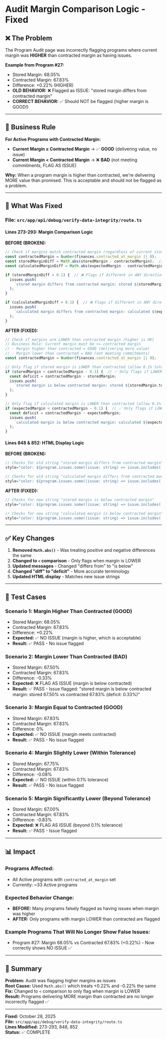 # Audit Margin Comparison Logic - Fixed

## ❌ **The Problem**

The Program Audit page was incorrectly flagging programs where current margin was **HIGHER** than contracted margin as having issues.

**Example from Program #27:**
- Stored Margin: 68.05%
- Contracted Margin: 67.83%
- Difference: +0.22% (HIGHER)
- **OLD BEHAVIOR:** ❌ Flagged as ISSUE: "stored margin differs from contracted margin"
- **CORRECT BEHAVIOR:** ✅ Should NOT be flagged (higher margin is GOOD!)

---

## 🎯 **Business Rule**

**For Active Programs with Contracted Margin:**
- **Current Margin ≥ Contracted Margin** → ✅ **GOOD** (delivering value, no issue)
- **Current Margin < Contracted Margin** → ❌ **BAD** (not meeting commitments, FLAG AS ISSUE)

**Why:** When a program margin is higher than contracted, we're delivering MORE value than promised. This is acceptable and should not be flagged as a problem.

---

## 🔧 **What Was Fixed**

### **File:** `src/app/api/debug/verify-data-integrity/route.ts`

#### **Lines 273-293: Margin Comparison Logic**

**BEFORE (BROKEN):**
```typescript
// Check if margins match contracted margin (regardless of current status)
const contractedMargin = Number(finances.contracted_at_margin || 0);
const storedMarginDiff = Math.abs(storedMargin - contractedMargin);  // ❌ ANY difference
const calculatedMarginDiff = Math.abs(expectedMargin - contractedMargin);  // ❌ ANY difference

if (storedMarginDiff > 0.1) {  // ❌ Flags if different in ANY direction
  issues.push(
    `stored margin differs from contracted margin: stored ${storedMargin.toFixed(2)}% vs contracted ${contractedMargin.toFixed(2)}% (diff: ${storedMarginDiff.toFixed(2)}%)`
  );
}

if (calculatedMarginDiff > 0.1) {  // ❌ Flags if different in ANY direction
  issues.push(
    `calculated margin differs from contracted margin: calculated ${expectedMargin.toFixed(2)}% vs contracted ${contractedMargin.toFixed(2)}% (diff: ${calculatedMarginDiff.toFixed(2)}%)`
  );
}
```

**AFTER (FIXED):**
```typescript
// Check if margins are LOWER than contracted margin (higher is OK)
// Business Rule: Current margin must be >= contracted margin
// - Margin higher than contracted = GOOD (delivering more value)
// - Margin lower than contracted = BAD (not meeting commitments)
const contractedMargin = Number(finances.contracted_at_margin || 0);

// Only flag if stored margin is LOWER than contracted (allow 0.1% tolerance)
if (storedMargin < contractedMargin - 0.1) {  // ✅ Only flags if LOWER
  const deficit = contractedMargin - storedMargin;
  issues.push(
    `stored margin is below contracted margin: stored ${storedMargin.toFixed(2)}% vs contracted ${contractedMargin.toFixed(2)}% (deficit: ${deficit.toFixed(2)}%)`
  );
}

// Only flag if calculated margin is LOWER than contracted (allow 0.1% tolerance)
if (expectedMargin < contractedMargin - 0.1) {  // ✅ Only flags if LOWER
  const deficit = contractedMargin - expectedMargin;
  issues.push(
    `calculated margin is below contracted margin: calculated ${expectedMargin.toFixed(2)}% vs contracted ${contractedMargin.toFixed(2)}% (deficit: ${deficit.toFixed(2)}%)`
  );
}
```

#### **Lines 848 & 852: HTML Display Logic**

**BEFORE (BROKEN):**
```typescript
// Checks for old string "stored margin differs from contracted margin"
style="color: ${program.issues.some((issue: string) => issue.includes('stored margin differs from contracted margin')) ? '#ef4444' : '#111827'};"

// Checks for old string "calculated margin differs from contracted margin"
style="color: ${program.issues.some((issue: string) => issue.includes('calculated margin differs from contracted margin')) ? '#ef4444' : '#111827'};"
```

**AFTER (FIXED):**
```typescript
// Checks for new string "stored margin is below contracted margin"
style="color: ${program.issues.some((issue: string) => issue.includes('stored margin is below contracted margin')) ? '#ef4444' : '#111827'};"

// Checks for new string "calculated margin is below contracted margin"
style="color: ${program.issues.some((issue: string) => issue.includes('calculated margin is below contracted margin')) ? '#ef4444' : '#111827'};"
```

---

## ✅ **Key Changes**

1. **Removed `Math.abs()`** - Was treating positive and negative differences the same
2. **Changed to `<` comparison** - Only flags when margin is LOWER
3. **Updated messages** - Changed "differs from" to "is below"
4. **Changed "diff" to "deficit"** - More accurate terminology
5. **Updated HTML display** - Matches new issue strings

---

## 🧪 **Test Cases**

### **Scenario 1: Margin Higher Than Contracted (GOOD)**
- Stored Margin: 68.05%
- Contracted Margin: 67.83%
- Difference: +0.22%
- **Expected:** ✅ NO ISSUE (margin is higher, which is acceptable)
- **Result:** ✅ PASS - No issue flagged

### **Scenario 2: Margin Lower Than Contracted (BAD)**
- Stored Margin: 67.50%
- Contracted Margin: 67.83%
- Difference: -0.33%
- **Expected:** ❌ FLAG AS ISSUE (margin is below contracted)
- **Result:** ✅ PASS - Issue flagged: "stored margin is below contracted margin: stored 67.50% vs contracted 67.83% (deficit: 0.33%)"

### **Scenario 3: Margin Equal to Contracted (GOOD)**
- Stored Margin: 67.83%
- Contracted Margin: 67.83%
- Difference: 0%
- **Expected:** ✅ NO ISSUE (margin meets contracted)
- **Result:** ✅ PASS - No issue flagged

### **Scenario 4: Margin Slightly Lower (Within Tolerance)**
- Stored Margin: 67.75%
- Contracted Margin: 67.83%
- Difference: -0.08%
- **Expected:** ✅ NO ISSUE (within 0.1% tolerance)
- **Result:** ✅ PASS - No issue flagged

### **Scenario 5: Margin Significantly Lower (Beyond Tolerance)**
- Stored Margin: 67.00%
- Contracted Margin: 67.83%
- Difference: -0.83%
- **Expected:** ❌ FLAG AS ISSUE (beyond 0.1% tolerance)
- **Result:** ✅ PASS - Issue flagged

---

## 📊 **Impact**

### **Programs Affected:**
- All Active programs with `contracted_at_margin` set
- Currently: ~33 Active programs

### **Expected Behavior Change:**
- **BEFORE:** Many programs falsely flagged as having issues when margin was higher
- **AFTER:** Only programs with margin LOWER than contracted are flagged

### **Example Programs That Will No Longer Show False Issues:**
- Program #27: Margin 68.05% vs Contracted 67.83% (+0.22%) - Now correctly shows NO ISSUE ✅

---

## 🎯 **Summary**

**Problem:** Audit was flagging higher margins as issues  
**Root Cause:** Used `Math.abs()` which treats +0.22% and -0.22% the same  
**Fix:** Changed to `<` comparison to only flag when margin is LOWER  
**Result:** Programs delivering MORE margin than contracted are no longer incorrectly flagged ✅

---

**Fixed:** October 28, 2025  
**File:** `src/app/api/debug/verify-data-integrity/route.ts`  
**Lines Modified:** 273-293, 848, 852  
**Status:** ✅ COMPLETE

